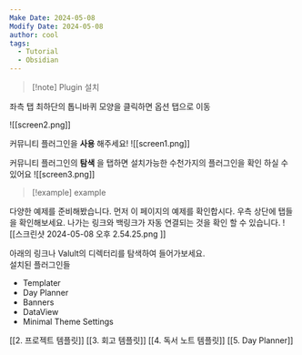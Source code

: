 ```yaml
---
Make Date: 2024-05-08
Modify Date: 2024-05-08
author: cool
tags:
  - Tutorial
  - Obsidian
---
```


> [!note] Plugin 설치

좌측 탭 최하단의 톱니바퀴 모양을 클릭하면 옵션 탭으로 이동

![[screen2.png]]

커뮤니티 플러그인을 **사용** 해주세요!
![[screen1.png]]

커뮤니티 플러그인의 **탐색** 을 탭하면 설치가능한 수천가지의 플러그인을 확인 하실 수 있어요
![[screen3.png]]


> [!example] example

다양한 예제를 준비해봤습니다. 
먼저  이 페이지의 예제를 확인합시다. 우측 상단에 탭들을 확인해보세요. 
나가는 링크와 백링크가 자동 연결되는 것을 확인 할 수 있습니다.
![[스크린샷 2024-05-08 오후 2.54.25.png ]]

아래의 링크나 Valult의 디렉터리를 탐색하여 들어가보세요.  
설치된 플러그인들
* Templater 
* Day Planner
* Banners
* DataView
* Minimal Theme Settings


[[2. 프로젝트 템플릿]]
[[3. 회고 템플릿]]
[[4. 독서 노트 템플릿]]
[[5. Day Planner]] 
